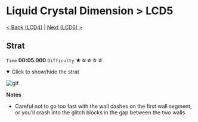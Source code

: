 # Liquid Crystal Dimension > LCD5

[< Back (LCD4)](https://github.com/Doublevil/scbspeedrun/blob/main/levels/LCD/LCD4.md) | [Next (LCD6) >](https://github.com/Doublevil/scbspeedrun/blob/main/levels/LCD/LCD6.md)

## Strat

`Time` **00:05.000** `Difficulty` ★☆☆☆☆
<details open>
  <summary>Click to show/hide the strat</summary>

  ![gif](https://github.com/Doublevil/scbspeedrun/blob/main/media/levels/LCD/LCD5_Strat.webp)

  **Notes**
  - Careful not to go too fast with the wall dashes on the first wall segment, or you'll crash into the glitch blocks in the gap between the two walls.
</details>
